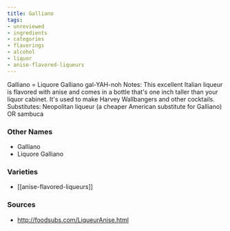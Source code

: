 ```yaml
---
title: Galliano
tags:
- unreviewed
- ingredients
- categories
- flavorings
- alcohol
- liquor
- anise-flavored-liqueurs
---
```

Galliano = Liquore Galliano gal-YAH-noh Notes: This excellent Italian liqueur is flavored with anise and comes in a bottle that's one inch taller than your liquor cabinet. It's used to make Harvey Wallbangers and other cocktails. Substitutes: Neopolitan liqueur (a cheaper American substitute for Galliano) OR sambuca

### Other Names

* Galliano
* Liquore Galliano

### Varieties

* [[anise-flavored-liqueurs]]

### Sources
* http://foodsubs.com/LiqueurAnise.html
